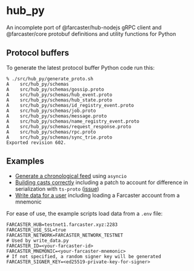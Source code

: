 # hub_py

An incomplete port of @farcaster/hub-nodejs gRPC client and @farcaster/core protobuf definitions and utility functions for Python

## Protocol buffers

To generate the latest protocol buffer Python code run this:

```
% ./src/hub_py/generate_proto.sh
A    src/hub_py/schemas
A    src/hub_py/schemas/gossip.proto
A    src/hub_py/schemas/hub_event.proto
A    src/hub_py/schemas/hub_state.proto
A    src/hub_py/schemas/id_registry_event.proto
A    src/hub_py/schemas/job.proto
A    src/hub_py/schemas/message.proto
A    src/hub_py/schemas/name_registry_event.proto
A    src/hub_py/schemas/request_response.proto
A    src/hub_py/schemas/rpc.proto
A    src/hub_py/schemas/sync_trie.proto
Exported revision 602.
```

## Examples

-   [Generate a chronological feed](./examples/chron_feed.py) using `asyncio`
-   [Building casts correctly](./examples/make_cast.py) including a patch to account for difference in serialization with `ts-proto` ([issue](https://github.com/farcasterxyz/hub-monorepo/issues/757))
-   [Write data for a user](./examples/write_data.py) including loading a Farcaster account from a mnemonic

For ease of use, the example scripts load data from a `.env` file:

```
FARCASTER_HUB=testnet1.farcaster.xyz:2283
FARCASTER_USE_SSL=true
FARCASTER_NETWORK=FARCASTER_NETWORK_TESTNET
# Used by write_data.py
FARCASTER_ID=<your-farcaster-id>
FARCASTER_MNEMONIC=<your-farcaster-mnemonic>
# If not specified, a random signer key will be generated
FARCASTER_SIGNER_KEY=<ed25519-private-key-for-signer>
```
